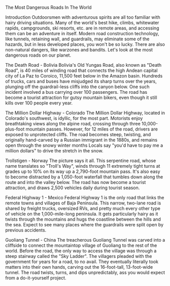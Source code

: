 The Most Dangerous Roads In The World

Introduction
Outdoorsmen with adventurous spirits are all too familiar with hairy driving situations. Many of the world's best hike, climbs, whitewater rapids, campgrounds, ski resorts, etc. are in remote areas, and accessing them can be an adventure in itself. Modern road construction technology, like tunnels, retaining wall, and guardrails, may eliminate some of the hazards, but in less developed places, you won't be so lucky. There are also non-natural dangers, like warzones and bandits. Let's look at the most dangerous roads on our planet.

The Death Road - Bolivia
Bolivia's Old Yungas Road, also known as "Death Road", is 40 miles of winding road that connects the high Andean capital city of La Paz to Coroico, 11,500 feet below in the Amazon basin.
Hundreds of trucks, cars and buses have misjudged its sharp turns over the years, plunging off the guardrail-less cliffs into the canyon below. One such incident involved a bus carrying over 100 passengers. The road has become a tourist attraction for gutsy mountain bikers, even though it still kills over 100 people every year.

The Million Dollar Highway - Colorado
The Million Dollar Highway, located in Colorado's southwest, is idyllic, for the most part. Motorists enjoy breathtaking views along the alpine road, crossing through three 10,000-plus-foot mountain passes. However, for 12 miles of the road, drivers are exposed to unprotected cliffs. The road becomes steep, twisting, and originally hand-carved by a Russian immigrant in the 1880s, and remains open through the snowy winter months Locals say "you'd have to pay me a million dollars" to drive the stretch in the snow.

Trollstigen - Norway
The picture says it all. This serpentine road, whose name translates so "Troll's Way", winds through 11 extremely tight turns at grades up to 10% on its way up a 2,790-foot mountain pass. It's also easy to become distracted by a 1,050-foot waterfall that tumbles down along the route and into the valley below. The road has now become a tourist attraction, and draws 2,500 vehicles daily during tourist season.

Federal Highway 1 - Mexico
Federal Highway 1 is the only road that links the remote towns and villages of Baja Peninsula. This narrow, two-lane road is shared by freight trucks, oversized RVs, and pretty much every other type of vehicle on the 1,000-mile-long peninsula. It gets particularly hairy as it twists through the mountains and hugs the coastline between the hills and the sea. Expect to see many places where the guardrails were split open by previous accidents.

Guoliang Tunnel - China
The treacherous Guoliang Tunnel was carved into a cliffside to connect the mountaintop village of Guoliang to the rest of the world. Before the road, the only way to access the village was through a steep stairway called the "Sky Ladder". The villagers pleaded with the government for years for a road, to no avail. They eventually literally took matters into their own hands, carving out the 16-foot-tall, 13-foot-wide tunnel. The road twists, turns, and dips unpredictably, ass you would expect from a do-it-yourself project.


